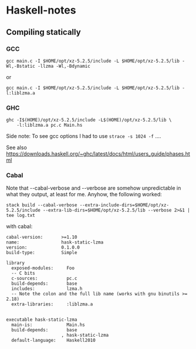 # Haskell-notes

## Compiling statically

### GCC

```
gcc main.c -I $HOME/opt/xz-5.2.5/include -L $HOME/opt/xz-5.2.5/lib -Wl,-Bstatic -llzma -Wl,-Bdynamic
```
or

```
gcc main.c -I $HOME/opt/xz-5.2.5/include -L $HOME/opt/xz-5.2.5/lib -l:liblzma.a
```

### GHC

```
ghc -I$(HOME)/opt/xz-5.2.5/include -L$(HOME)/opt/xz-5.2.5/lib \
    -l:liblzma.a pc.c Main.hs
```

Side note: To see gcc options I had to use `strace -s 1024 -f` ....

See also <https://downloads.haskell.org/~ghc/latest/docs/html/users_guide/phases.html>

### Cabal

Note that --cabal-verbose and --verbose are somehow unpredictable in what they output, at least for me.
Anyhow, the following worked:

```
stack build --cabal-verbose --extra-include-dirs=$HOME/opt/xz-5.2.5/include --extra-lib-dirs=$HOME/opt/xz-5.2.5/lib --verbose 2>&1 | tee log.txt
```

with cabal:

```
cabal-version:       >=1.10
name:                hask-static-lzma
version:             0.1.0.0
build-type:          Simple

library
  exposed-modules:     Foo
  -- C bits
  c-sources:           pc.c
  build-depends:       base
  includes:            lzma.h
  -- Note the colon and the full lib name (works with gnu binutils >= 2.18)
  extra-libraries:     :liblzma.a


executable hask-static-lzma
  main-is:             Main.hs
  build-depends:       base
                     , hask-static-lzma
  default-language:    Haskell2010
```



